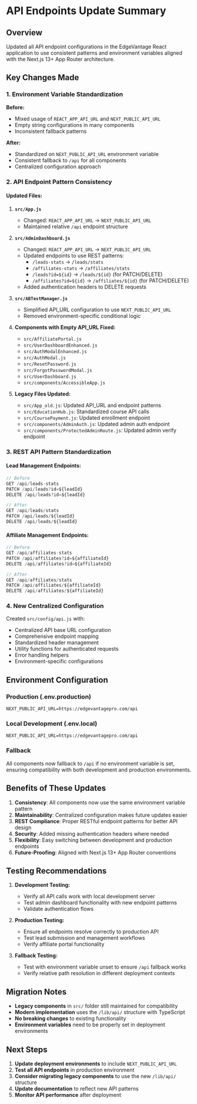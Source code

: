 # API Endpoints Update Summary

## Overview
Updated all API endpoint configurations in the EdgeVantage React application to use consistent patterns and environment variables aligned with the Next.js 13+ App Router architecture.

## Key Changes Made

### 1. Environment Variable Standardization
**Before:**
- Mixed usage of `REACT_APP_API_URL` and `NEXT_PUBLIC_API_URL`
- Empty string configurations in many components
- Inconsistent fallback patterns

**After:**
- Standardized on `NEXT_PUBLIC_API_URL` environment variable
- Consistent fallback to `/api` for all components
- Centralized configuration approach

### 2. API Endpoint Pattern Consistency

#### Updated Files:
1. **`src/App.js`**
   - Changed: `REACT_APP_API_URL` → `NEXT_PUBLIC_API_URL`
   - Maintained relative `/api` endpoint structure

2. **`src/AdminDashboard.js`**
   - Changed: `REACT_APP_API_URL` → `NEXT_PUBLIC_API_URL`
   - Updated endpoints to use REST patterns:
     - `/leads-stats` → `/leads/stats`
     - `/affiliates-stats` → `/affiliates/stats`
     - `/leads?id=${id}` → `/leads/${id}` (for PATCH/DELETE)
     - `/affiliates?id=${id}` → `/affiliates/${id}` (for PATCH/DELETE)
   - Added authentication headers to DELETE requests

3. **`src/ABTestManager.js`**
   - Simplified API_URL configuration to use `NEXT_PUBLIC_API_URL`
   - Removed environment-specific conditional logic

4. **Components with Empty API_URL Fixed:**
   - `src/AffiliatePortal.js`
   - `src/UserDashboardEnhanced.js`
   - `src/AuthModalEnhanced.js`
   - `src/AuthModal.js`
   - `src/ResetPassword.js`
   - `src/ForgotPasswordModal.js`
   - `src/UserDashboard.js`
   - `src/components/AccessibleApp.js`

5. **Legacy Files Updated:**
   - `src/App_old.js`: Updated API_URL and endpoint patterns
   - `src/EducationHub.js`: Standardized course API calls
   - `src/CoursePayment.js`: Updated enrollment endpoint
   - `src/components/AdminAuth.js`: Updated admin auth endpoint
   - `src/components/ProtectedAdminRoute.js`: Updated admin verify endpoint

### 3. REST API Pattern Standardization

#### Lead Management Endpoints:
```javascript
// Before
GET /api/leads-stats
PATCH /api/leads?id=${leadId}
DELETE /api/leads?id=${leadId}

// After
GET /api/leads/stats
PATCH /api/leads/${leadId}
DELETE /api/leads/${leadId}
```

#### Affiliate Management Endpoints:
```javascript
// Before
GET /api/affiliates-stats
PATCH /api/affiliates?id=${affiliateId}
DELETE /api/affiliates?id=${affiliateId}

// After
GET /api/affiliates/stats
PATCH /api/affiliates/${affiliateId}
DELETE /api/affiliates/${affiliateId}
```

### 4. New Centralized Configuration

Created `src/config/api.js` with:
- Centralized API base URL configuration
- Comprehensive endpoint mapping
- Standardized header management
- Utility functions for authenticated requests
- Error handling helpers
- Environment-specific configurations

## Environment Configuration

### Production (.env.production)
```env
NEXT_PUBLIC_API_URL=https://edgevantagepro.com/api
```

### Local Development (.env.local)
```env
NEXT_PUBLIC_API_URL=https://edgevantagepro.com/api
```

### Fallback
All components now fallback to `/api` if no environment variable is set, ensuring compatibility with both development and production environments.

## Benefits of These Updates

1. **Consistency**: All components now use the same environment variable pattern
2. **Maintainability**: Centralized configuration makes future updates easier
3. **REST Compliance**: Proper RESTful endpoint patterns for better API design
4. **Security**: Added missing authentication headers where needed
5. **Flexibility**: Easy switching between development and production endpoints
6. **Future-Proofing**: Aligned with Next.js 13+ App Router conventions

## Testing Recommendations

1. **Development Testing:**
   - Verify all API calls work with local development server
   - Test admin dashboard functionality with new endpoint patterns
   - Validate authentication flows

2. **Production Testing:**
   - Ensure all endpoints resolve correctly to production API
   - Test lead submission and management workflows
   - Verify affiliate portal functionality

3. **Fallback Testing:**
   - Test with environment variable unset to ensure `/api` fallback works
   - Verify relative path resolution in different deployment contexts

## Migration Notes

- **Legacy components** in `src/` folder still maintained for compatibility
- **Modern implementation** uses the `/lib/api/` structure with TypeScript
- **No breaking changes** to existing functionality
- **Environment variables** need to be properly set in deployment environments

## Next Steps

1. **Update deployment environments** to include `NEXT_PUBLIC_API_URL`
2. **Test all API endpoints** in production environment
3. **Consider migrating legacy components** to use the new `/lib/api/` structure
4. **Update documentation** to reflect new API patterns
5. **Monitor API performance** after deployment